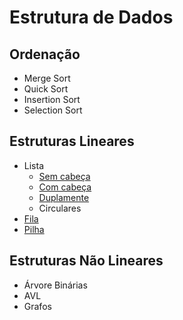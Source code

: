 # Estrutura de Dados

## Ordenação  
* Merge Sort
* Quick Sort
* Insertion Sort
* Selection Sort

## Estruturas Lineares
* Lista  
  * [Sem cabeça](https://github.com/gugasv/esd/tree/master/list/singly)
  * [Com cabeça](https://github.com/gugasv/esd/tree/master/list/sentinel)
  * [Duplamente](https://github.com/gugasv/esd/tree/master/list/doubly)
  * Circulares  
* [Fila](https://github.com/gugasv/esd/tree/master/queue)
* [Pilha](https://github.com/gugasv/esd/tree/master/stack)

## Estruturas Não Lineares
* Árvore Binárias
* AVL
* Grafos
